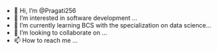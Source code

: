 - 👋 Hi, I’m @Pragati256
- 👀 I’m interested in software development ...
- 🌱 I’m currently learning BCS with the specialization on data science...
- 💞️ I’m looking to collaborate on ...
- 📫 How to reach me ...

<!---
Pragati256/Pragati256 is a ✨ special ✨ repository because its `README.md` (this file) appears on your GitHub profile.
You can click the Preview link to take a look at your changes.
--->
